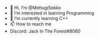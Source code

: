 - 👋 Hi, I’m @MettugiSekko
- 👀 I’m interested in learning Programming 
- 🌱 I’m currently learning C++
- 📫 How to reach me 
- Discord: Jack In The Forest#8060
